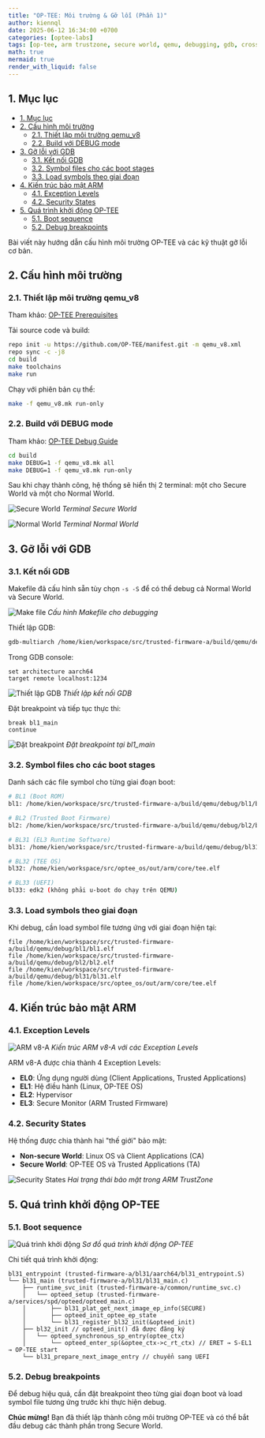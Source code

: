 ```yaml
---
title: "OP-TEE: Môi trường & Gỡ lỗi (Phần 1)"
author: kiennql
date: 2025-06-12 16:34:00 +0700
categories: [optee-labs]
tags: [op-tee, arm trustzone, secure world, qemu, debugging, gdb, cross-compile, arm, repo, gdb-multiarch, embedded linux]
math: true
mermaid: true
render_with_liquid: false
---
```


## 1. Mục lục
- [1. Mục lục](#1-mục-lục)
- [2. Cấu hình môi trường](#2-cấu-hình-môi-trường)
  - [2.1. Thiết lập môi trường qemu\_v8](#21-thiết-lập-môi-trường-qemu_v8)
  - [2.2. Build với DEBUG mode](#22-build-với-debug-mode)
- [3. Gỡ lỗi với GDB](#3-gỡ-lỗi-với-gdb)
  - [3.1. Kết nối GDB](#31-kết-nối-gdb)
  - [3.2. Symbol files cho các boot stages](#32-symbol-files-cho-các-boot-stages)
  - [3.3. Load symbols theo giai đoạn](#33-load-symbols-theo-giai-đoạn)
- [4. Kiến trúc bảo mật ARM](#4-kiến-trúc-bảo-mật-arm)
  - [4.1. Exception Levels](#41-exception-levels)
  - [4.2. Security States](#42-security-states)
- [5. Quá trình khởi động OP-TEE](#5-quá-trình-khởi-động-op-tee)
  - [5.1. Boot sequence](#51-boot-sequence)
  - [5.2. Debug breakpoints](#52-debug-breakpoints)

Bài viết này hướng dẫn cấu hình môi trường OP-TEE và các kỹ thuật gỡ lỗi cơ bản.

## 2. Cấu hình môi trường

### 2.1. Thiết lập môi trường qemu_v8

Tham khảo: [OP-TEE Prerequisites](https://optee.readthedocs.io/en/latest/building/prerequisites.html)

Tải source code và build:

```bash
repo init -u https://github.com/OP-TEE/manifest.git -m qemu_v8.xml
repo sync -c -j8
cd build
make toolchains
make run
```

Chạy với phiên bản cụ thể:

```bash
make -f qemu_v8.mk run-only
```

### 2.2. Build với DEBUG mode

Tham khảo: [OP-TEE Debug Guide](https://optee.readthedocs.io/en/latest/debug/index.html)

```bash
cd build
make DEBUG=1 -f qemu_v8.mk all
make DEBUG=1 -f qemu_v8.mk run-only
```

Sau khi chạy thành công, hệ thống sẽ hiển thị 2 terminal: một cho Secure World và một cho Normal World.

![Secure World](/assets/img/post/envndebug-optee/secureworld.png)
_Terminal Secure World_

![Normal World](/assets/img/post/envndebug-optee/normalworld.png)
_Terminal Normal World_

## 3. Gỡ lỗi với GDB

### 3.1. Kết nối GDB

Makefile đã cấu hình sẵn tùy chọn `-s -S` để có thể debug cả Normal World và Secure World.

![Make file](/assets/img/post/envndebug-optee/makefile.png)
_Cấu hình Makefile cho debugging_

Thiết lập GDB:

```bash
gdb-multiarch /home/kien/workspace/src/trusted-firmware-a/build/qemu/debug/bl1/bl1.elf
```

Trong GDB console:

```gdb
set architecture aarch64
target remote localhost:1234
```

![Thiết lập GDB](/assets/img/post/envndebug-optee/setupgdb.png)
_Thiết lập kết nối GDB_

Đặt breakpoint và tiếp tục thực thi:

```gdb
break bl1_main
continue
```

![Đặt breakpoint](/assets/img/post/envndebug-optee/breakpoint.png)
_Đặt breakpoint tại bl1_main_

### 3.2. Symbol files cho các boot stages

Danh sách các file symbol cho từng giai đoạn boot:

```bash
# BL1 (Boot ROM)
bl1: /home/kien/workspace/src/trusted-firmware-a/build/qemu/debug/bl1/bl1.elf

# BL2 (Trusted Boot Firmware)  
bl2: /home/kien/workspace/src/trusted-firmware-a/build/qemu/debug/bl2/bl2.elf

# BL31 (EL3 Runtime Software)
bl31: /home/kien/workspace/src/trusted-firmware-a/build/qemu/debug/bl31/bl31.elf

# BL32 (TEE OS)
bl32: /home/kien/workspace/src/optee_os/out/arm/core/tee.elf

# BL33 (UEFI)
bl33: edk2 (không phải u-boot do chạy trên QEMU)
```

### 3.3. Load symbols theo giai đoạn

Khi debug, cần load symbol file tương ứng với giai đoạn hiện tại:

```gdb
file /home/kien/workspace/src/trusted-firmware-a/build/qemu/debug/bl1/bl1.elf
file /home/kien/workspace/src/trusted-firmware-a/build/qemu/debug/bl2/bl2.elf
file /home/kien/workspace/src/trusted-firmware-a/build/qemu/debug/bl31/bl31.elf
file /home/kien/workspace/src/optee_os/out/arm/core/tee.elf
```

## 4. Kiến trúc bảo mật ARM

### 4.1. Exception Levels

![ARM v8-A](/assets/img/post/envndebug-optee/armv8a.png)
_Kiến trúc ARM v8-A với các Exception Levels_

ARM v8-A được chia thành 4 Exception Levels:
- **EL0**: Ứng dụng người dùng (Client Applications, Trusted Applications)
- **EL1**: Hệ điều hành (Linux, OP-TEE OS)
- **EL2**: Hypervisor
- **EL3**: Secure Monitor (ARM Trusted Firmware)

### 4.2. Security States

Hệ thống được chia thành hai "thế giới" bảo mật:
- **Non-secure World**: Linux OS và Client Applications (CA)
- **Secure World**: OP-TEE OS và Trusted Applications (TA)

![Security States](/assets/img/post/envndebug-optee/securitystates.png)
_Hai trạng thái bảo mật trong ARM TrustZone_

## 5. Quá trình khởi động OP-TEE

### 5.1. Boot sequence

![Quá trình khởi động](/assets/img/post/envndebug-optee/bootsequence.png)
_Sơ đồ quá trình khởi động OP-TEE_

Chi tiết quá trình khởi động:

```
bl31_entrypoint (trusted-firmware-a/bl31/aarch64/bl31_entrypoint.S)
└── bl31_main (trusted-firmware-a/bl31/bl31_main.c)
    ├── runtime_svc_init (trusted-firmware-a/common/runtime_svc.c)
    │   └── opteed_setup (trusted-firmware-a/services/spd/opteed/opteed_main.c)
    │       ├── bl31_plat_get_next_image_ep_info(SECURE)
    │       ├── opteed_init_optee_ep_state
    │       └── bl31_register_bl32_init(&opteed_init)
    ├── bl32_init // opteed_init() đã được đăng ký
    │   └── opteed_synchronous_sp_entry(optee_ctx)
    │       └── opteed_enter_sp(&optee_ctx->c_rt_ctx) // ERET → S-EL1 → OP-TEE start
    └── bl31_prepare_next_image_entry // chuyển sang UEFI
```

### 5.2. Debug breakpoints

Để debug hiệu quả, cần đặt breakpoint theo từng giai đoạn boot và load symbol file tương ứng trước khi thực hiện debug.

**Chúc mừng!** Bạn đã thiết lập thành công môi trường OP-TEE và có thể bắt đầu debug các thành phần trong Secure World.

